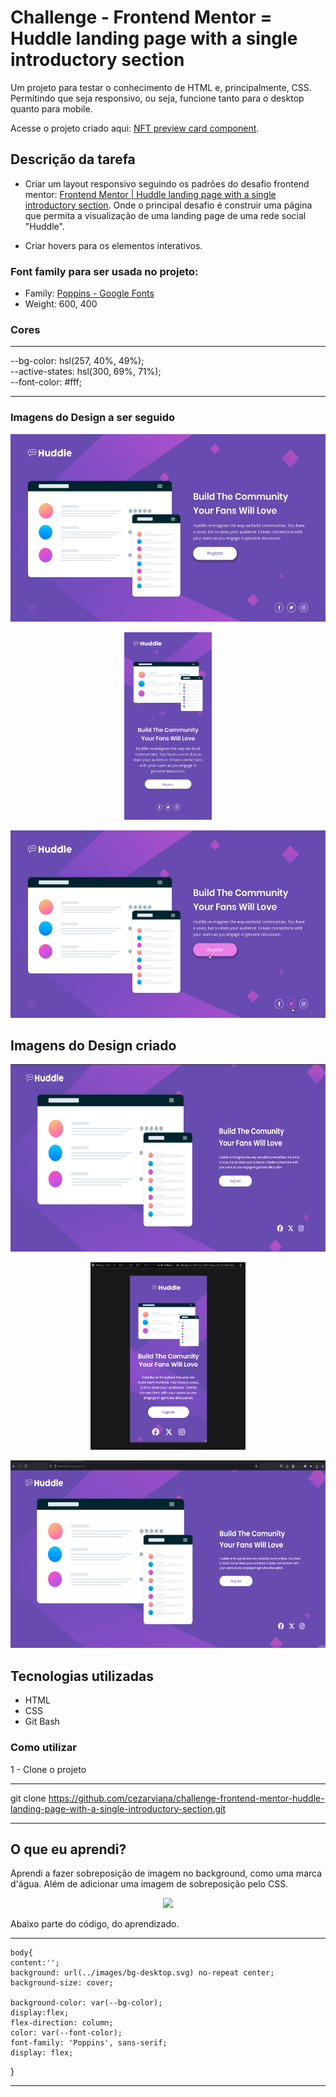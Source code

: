 # Challenge - Frontend Mentor = Huddle landing page with a single introductory section

Um projeto para testar o conhecimento de HTML e, principalmente, CSS. Permitindo que seja responsivo, ou seja, funcione tanto para o desktop quanto para mobile.

Acesse o projeto criado aqui: [NFT preview card component](https://cezarviana.github.io/challenge-frontend-mentor-nft-preview-card-component/).

## Descrição da tarefa

- Criar um layout responsivo seguindo os padrões do desafio frontend mentor: [Frontend Mentor | Huddle landing page with a single introductory section](https://www.frontendmentor.io/challenges/huddle-landing-page-with-a-single-introductory-section-B_2Wvxgi0). Onde o principal desafio é construir uma página que permita a visualização de uma landing page de uma rede social "Huddle".

- Criar hovers para os elementos interativos.

### Font family para ser usada no projeto:

- Family: [Poppins - Google Fonts](https://fonts.google.com/specimen/Poppins)
- Weight: 600, 400

### Cores
***
--bg-color: hsl(257, 40%, 49%); <br>
--active-states: hsl(300, 69%, 71%); <br>
--font-color: #fff; <br>
***

### Imagens do Design a ser seguido
<div align="center">
<img src="./src/design/desktop-design.jpg" style="height: 300px;"> <br>

<img src="./src/design/mobile-design.jpg" style="height: 300px;"> <br>

<img src="./src/design/active-states.jpg" style="height: 300px;">
</div>


## Imagens do Design criado
<div align="center">

<img src="./src/design/my-design-desktop.png"  style="height: 300px; text-align: center;"> <br>

<img src="./src/design/my-design-mobile.png"  style="height: 300px; text-align: center;"> <br>

<img src="./src/design/my-active-states.gif"  style="height: 300px; text-align: center;">
</div>

## Tecnologias utilizadas
- HTML
- CSS
- Git Bash

### Como utilizar

1 - Clone o projeto
***
git clone <https://github.com/cezarviana/challenge-frontend-mentor-huddle-landing-page-with-a-single-introductory-section.git>
***

## O que eu aprendi?

Aprendi a fazer sobreposição de imagem no background, como uma marca d'água. Além de adicionar uma imagem de sobreposição pelo CSS.

<div align="center">
<img src="./src/design/nft-card.gif"  style="height: 300px; text-align: center;">
</div>

Abaixo parte do código, do aprendizado.

***
    body{
    content:'';
    background: url(../images/bg-desktop.svg) no-repeat center;
    background-size: cover;

    background-color: var(--bg-color);
    display:flex;
    flex-direction: column;
    color: var(--font-color);
    font-family: 'Poppins', sans-serif;
    display: flex;
}
***

